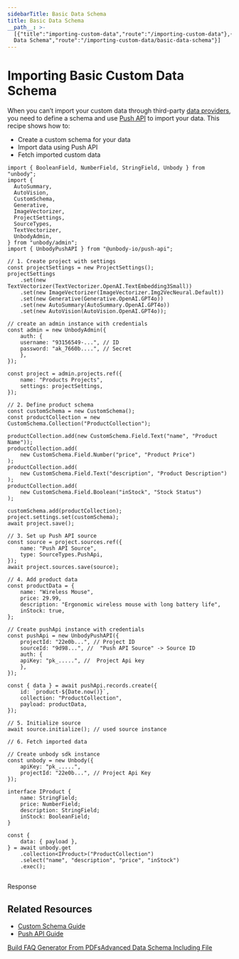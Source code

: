 ```yaml
---
sidebarTitle: Basic Data Schema
title: Basic Data Schema
__path__: >-
  [{"title":"importing-custom-data","route":"/importing-custom-data"},{"title":"Basic
  Data Schema","route":"/importing-custom-data/basic-data-schema"}]
---
```


# Importing Basic Custom Data Schema

When you can’t import your custom data through third-party [data providers](/providers/overview), you need to define a schema and use [Push API](/data-ingestion/push-api) to import your data. This recipe shows how to:

-   Create a custom schema for your data
-   Import data using Push API
-   Fetch imported custom data

```
import { BooleanField, NumberField, StringField, Unbody } from "unbody";
import {
  AutoSummary,
  AutoVision,
  CustomSchema,
  Generative,
  ImageVectorizer,
  ProjectSettings,
  SourceTypes,
  TextVectorizer,
  UnbodyAdmin,
} from "unbody/admin";
import { UnbodyPushAPI } from "@unbody-io/push-api";
 
// 1. Create project with settings
const projectSettings = new ProjectSettings();
projectSettings
    .set(new TextVectorizer(TextVectorizer.OpenAI.TextEmbedding3Small))
    .set(new ImageVectorizer(ImageVectorizer.Img2VecNeural.Default))
    .set(new Generative(Generative.OpenAI.GPT4o))
    .set(new AutoSummary(AutoSummary.OpenAI.GPT4o))
    .set(new AutoVision(AutoVision.OpenAI.GPT4o));
 
// create an admin instance with credentials
const admin = new UnbodyAdmin({
    auth: {
    username: "93156549-...", // ID
    password: "ak_7660b....", // Secret
    },
});
 
const project = admin.projects.ref({
    name: "Products Projects",
    settings: projectSettings,
});
 
// 2. Define product schema
const customSchema = new CustomSchema();
const productCollection = new CustomSchema.Collection("ProductCollection");
 
productCollection.add(new CustomSchema.Field.Text("name", "Product Name"));
productCollection.add(
    new CustomSchema.Field.Number("price", "Product Price")
);
productCollection.add(
    new CustomSchema.Field.Text("description", "Product Description")
);
productCollection.add(
    new CustomSchema.Field.Boolean("inStock", "Stock Status")
);
 
customSchema.add(productCollection);
project.settings.set(customSchema);
await project.save();
 
// 3. Set up Push API source
const source = project.sources.ref({
    name: "Push API Source",
    type: SourceTypes.PushApi,
});
await project.sources.save(source);
 
// 4. Add product data
const productData = {
    name: "Wireless Mouse",
    price: 29.99,
    description: "Ergonomic wireless mouse with long battery life",
    inStock: true,
};
 
// Create pushApi instance with credentials
const pushApi = new UnbodyPushAPI({
    projectId: "22e0b...", // Project ID
    sourceId: "9d98...", //  "Push API Source" -> Source ID
    auth: {
    apiKey: "pk_.....", //  Project Api key
    },
});
 
const { data } = await pushApi.records.create({
    id: `product-${Date.now()}`,
    collection: "ProductCollection",
    payload: productData,
});
 
// 5. Initialize source
await source.initialize(); // used source instance
 
// 6. Fetch imported data
 
// Create unbody sdk instance
const unbody = new Unbody({
    apiKey: "pk_.....",
    projectId: "22e0b...", // Project Api Key
});
 
interface IProduct {
    name: StringField;
    price: NumberField;
    description: StringField;
    inStock: BooleanField;
}
 
const {
    data: { payload },
} = await unbody.get
    .collection<IProduct>("ProductCollection")
    .select("name", "description", "price", "inStock")
    .exec();
```

## 

Response

## Related Resources

-   [Custom Schema Guide](/project-configurations/custom-schemas)
-   [Push API Guide](/data-ingestion/push-api)

[Build FAQ Generator From PDFs](/enhancement/build-faq-generator "Build FAQ Generator From PDFs")[Advanced Data Schema Including File](/importing-custom-data/advanced-data-schema "Advanced Data Schema Including File")